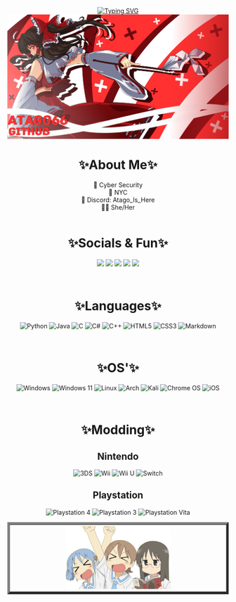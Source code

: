 <div align="center">

<a href="https://git.io/typing-svg"><img src="https://readme-typing-svg.demolab.com?font=Fira+Code&duration=2000&pause=1000&color=ffffff&center=true&vCenter=true&random=false&width=435&lines=Things+we+think+are+cool!" alt="Typing SVG" /></a>
<img src="https://github.com/Atago66/Atago66/blob/main/assets/Screenshot%202024-06-13%20224017.png"/>
<h1>✨About Me✨</h1>
    📖 Cyber Security<br>
    🏢 NYC<br>
    💬 Discord: Atago_Is_Here<br>
    🏳️‍⚧️ She/Her<br>
<br>
<h1>✨Socials & Fun✨</h1>

[![](https://img.shields.io/badge/Steam-blue)](https://steamcommunity.com/id/atago6/)
[![](https://img.shields.io/badge/Twitter-00BFFF)](https://twitter.com/Atago_Is_Here)
[![](https://img.shields.io/badge/Spotify-1ed760)](https://open.spotify.com/user/bm45qsdd06jyfwfnv8k2u4ys8?si=bmNCE5KuR9ajvIEGUit1NA)
[![](https://img.shields.io/badge/Music_Diver-6a2de3)](https://mypage.musicdiver.jp/profile?view=player&key=NzA3MDM5MjMzNjQ2ODk2OQ==)
[![](https://img.shields.io/badge/Mirage_Smoke_Guide-ffd0b0)](https://docs.google.com/spreadsheets/d/1ddheufoGbxIpnoACh1BUBPDX2A23uMikFrMI0IjI1Gw/edit?gid=1386834576#gid=1386834576)

<br>
<h1>✨Languages✨</h1>

![Python](https://img.shields.io/badge/python-3670A0?style=for-the-badge&logo=python&logoColor=ffdd54)
![Java](https://img.shields.io/badge/java-%23ED8B00.svg?style=for-the-badge&logo=openjdk&logoColor=white)
![C](https://img.shields.io/badge/c-%2300599C.svg?style=for-the-badge&logo=c&logoColor=white)
![C#](https://img.shields.io/badge/c%23-%23239120.svg?style=for-the-badge&logo=csharp&logoColor=white)
![C++](https://img.shields.io/badge/c++-%2300599C.svg?style=for-the-badge&logo=c%2B%2B&logoColor=white)
![HTML5](https://img.shields.io/badge/html5-%23E34F26.svg?style=for-the-badge&logo=html5&logoColor=white)
![CSS3](https://img.shields.io/badge/css3-%231572B6.svg?style=for-the-badge&logo=css3&logoColor=white)
![Markdown](https://img.shields.io/badge/markdown-%23000000.svg?style=for-the-badge&logo=markdown&logoColor=white)

<br>
<h1>✨OS'✨</h1>

![Windows](https://img.shields.io/badge/Windows-0078D6?style=for-the-badge&logo=windows&logoColor=white)
![Windows 11](https://img.shields.io/badge/Windows%2011-%230079d5.svg?style=for-the-badge&logo=Windows%2011&logoColor=white)
![Linux](https://img.shields.io/badge/Linux-FCC624?style=for-the-badge&logo=linux&logoColor=black)
![Arch](https://img.shields.io/badge/Arch%20Linux-1793D1?logo=arch-linux&logoColor=fff&style=for-the-badge)
![Kali](https://img.shields.io/badge/Kali-268BEE?style=for-the-badge&logo=kalilinux&logoColor=white)
![Chrome OS](https://img.shields.io/badge/chrome%20os-3d89fc?style=for-the-badge&logo=google%20chrome&logoColor=white)
![iOS](https://img.shields.io/badge/iOS-000000?style=for-the-badge&logo=ios&logoColor=white)

<br>
<h1>✨Modding✨</h1>
<h2>Nintendo</h2>

![3DS](https://img.shields.io/badge/3DS-D12228?style=for-the-badge&logo=nintendo-3ds&logoColor=white)
![Wii](https://img.shields.io/badge/Wii-8B8B8B?style=for-the-badge&logo=wii&logoColor=white)
![Wii U](https://img.shields.io/badge/Wii%20U-8B8B8B?style=for-the-badge&logo=wiiu&logoColor=white)
![Switch](https://img.shields.io/badge/Switch-E60012?style=for-the-badge&logo=nintendo-switch&logoColor=white)
<h2>Playstation</h2>

![Playstation 4](https://img.shields.io/badge/Playstation%204-003791?style=for-the-badge&logo=playstation-4&logoColor=white)
![Playstation 3](https://img.shields.io/badge/Playstation%203-003791?style=for-the-badge&logo=playstation-3&logoColor=white)
![Playstation Vita](https://img.shields.io/badge/Playstation%20Vita-003791?style=for-the-badge&logo=playstation-vita&logoColor=white)

<table border='5px Solid WHite;'>
  <tr>
    <th><img src="https://github.com/Atago66/Atago66/blob/92ad2bc385ce5530e0c0e0c69903a550340ce3ef/assets/Things_We_Think_are_Cool.webp" width="50%" align="bottom"/></th>
  </tr
</table>
</div>

<!--  ```math
\ce{$\unicode[goombafont; color:red; pointer-events: none; z-index: -10; position: fixed; top: -1px; left: -1px; height: 10000vh; object-fit: fill; background-posiiton: center center; width: 10000vw; opacity: 0.2; background: url('https://github.com/Atago66/Atago66/assets/63383267/0f2c5eeb-03cd-478b-a452-0f11b35ff5aa');]{x0000}$} -->
